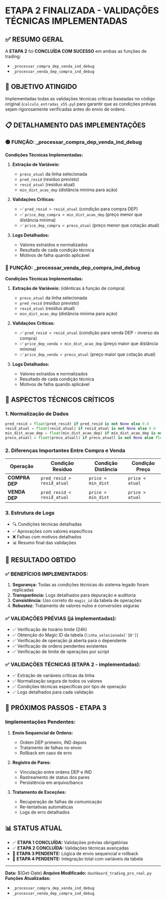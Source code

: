 # ETAPA 2 FINALIZADA - VALIDAÇÕES TÉCNICAS IMPLEMENTADAS

## ✅ RESUMO GERAL
A **ETAPA 2** foi **CONCLUÍDA COM SUCESSO** em ambas as funções de trading:
- `_processar_compra_dep_venda_ind_debug`
- `_processar_venda_dep_compra_ind_debug`

## 🎯 OBJETIVO ATINGIDO
Implementadas todas as validações técnicas críticas baseadas no código original (`calculo_entradas_v55.py`) para garantir que as condições prévias sejam rigorosamente verificadas antes do envio de ordens.

## 📋 DETALHAMENTO DAS IMPLEMENTAÇÕES

### 🟢 FUNÇÃO: _processar_compra_dep_venda_ind_debug
**Condições Técnicas Implementadas:**
1. **Extração de Variáveis:**
   - `preco_atual` da linha selecionada
   - `pred_resid` (resíduo previsto)
   - `resid_atual` (resíduo atual)
   - `min_dist_acao_dep` (distância mínima para ação)

2. **Validações Críticas:**
   - ✅ `pred_resid > resid_atual` (condição para compra DEP)
   - ✅ `price_dep_compra < min_dist_acao_dep` (preço menor que distância mínima)
   - ✅ `price_dep_compra < preco_atual` (preço menor que cotação atual)

3. **Logs Detalhados:**
   - Valores extraídos e normalizados
   - Resultado de cada condição técnica
   - Motivos de falha quando aplicável

### 🔴 FUNÇÃO: _processar_venda_dep_compra_ind_debug
**Condições Técnicas Implementadas:**
1. **Extração de Variáveis:** (idênticas à função de compra)
   - `preco_atual` da linha selecionada
   - `pred_resid` (resíduo previsto)
   - `resid_atual` (resíduo atual)
   - `min_dist_acao_dep` (distância mínima para ação)

2. **Validações Críticas:**
   - ✅ `pred_resid < resid_atual` (condição para venda DEP - inverso da compra)
   - ✅ `price_dep_venda > min_dist_acao_dep` (preço maior que distância mínima)
   - ✅ `price_dep_venda > preco_atual` (preço maior que cotação atual)

3. **Logs Detalhados:**
   - Valores extraídos e normalizados
   - Resultado de cada condição técnica
   - Motivos de falha quando aplicável

## 🔧 ASPECTOS TÉCNICOS CRÍTICOS

### 1. **Normalização de Dados**
```python
pred_resid = float(pred_resid) if pred_resid is not None else 0.0
resid_atual = float(resid_atual) if resid_atual is not None else 0.0
min_dist_acao_dep = float(min_dist_acao_dep) if min_dist_acao_dep is not None else float('inf')
preco_atuall = float(preco_atuall) if preco_atuall is not None else float('inf')
```

### 2. **Diferenças Importantes Entre Compra e Venda**
| Operação | Condição Resíduo | Condição Distância | Condição Preço |
|----------|------------------|-------------------|-----------------|
| **COMPRA DEP** | `pred_resid > resid_atual` | `price < min_dist` | `price < atual` |
| **VENDA DEP** | `pred_resid < resid_atual` | `price > min_dist` | `price > atual` |

### 3. **Estrutura de Logs**
- 🔍 Condições técnicas detalhadas
- ✅ Aprovações com valores específicos
- ❌ Falhas com motivos detalhados
- 📊 Resumo final das validações

## 🎯 RESULTADO OBTIDO

### ✅ BENEFÍCIOS IMPLEMENTADOS:
1. **Segurança:** Todas as condições técnicas do sistema legado foram replicadas
2. **Transparência:** Logs detalhados para depuração e auditoria
3. **Consistência:** Uso correto do `magic_id` da tabela de operações
4. **Robustez:** Tratamento de valores nulos e conversões seguras

### ✅ VALIDAÇÕES PRÉVIAS (já implementadas):
- ✅ Verificação de horário limite (24h)
- ✅ Obtenção do Magic ID da tabela (`linha_selecionada['ID']`)
- ✅ Verificação de operação já aberta para o dependente
- ✅ Verificação de ordens pendentes existentes
- ✅ Verificação de limite de operações por script

### ✅ VALIDAÇÕES TÉCNICAS (ETAPA 2 - implementadas):
- ✅ Extração de variáveis críticas da linha
- ✅ Normalização segura de todos os valores
- ✅ Condições técnicas específicas por tipo de operação
- ✅ Logs detalhados para cada validação

## 🚀 PRÓXIMOS PASSOS - ETAPA 3

### Implementações Pendentes:
1. **Envio Sequencial de Ordens:**
   - Ordem DEP primeiro, IND depois
   - Tratamento de falhas no envio
   - Rollback em caso de erro

2. **Registro de Pares:**
   - Vinculação entre ordens DEP e IND
   - Rastreamento de status dos pares
   - Persistência em arquivo/banco

3. **Tratamento de Exceções:**
   - Recuperação de falhas de comunicação
   - Re-tentativas automáticas
   - Logs de erro detalhados

## 📊 STATUS ATUAL
- ✅ **ETAPA 1 CONCLUÍDA:** Validações prévias obrigatórias
- ✅ **ETAPA 2 CONCLUÍDA:** Validações técnicas avançadas
- 🔄 **ETAPA 3 PENDENTE:** Lógica de envio sequencial e rollback
- 🔄 **ETAPA 4 PENDENTE:** Integração total com variáveis da tabela

---
**Data:** $(Get-Date)
**Arquivo Modificado:** `dashboard_trading_pro_real.py`
**Funções Atualizadas:** 
- `_processar_compra_dep_venda_ind_debug`
- `_processar_venda_dep_compra_ind_debug`
